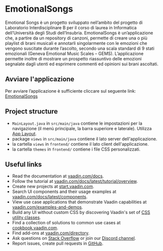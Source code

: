 # EmotionalSongs

Emotional Songs è un progetto sviluppato nell’ambito del progetto di Laboratorio Interdisciplinare B per il corso di laurea in Informatica dell’Università degli Studi dell’Insubria.
EmotionalSongs è un’applicazione che, a partire da un repository di canzoni, permette di creare una o più playlist di brani musicali e annotarli singolarmente con le emozioni che vengono suscitate durante l’ascolto, secondo una scala standard di 9 stati emozionali (Geneva Emotional Music Scales – GEMS). L’applicazione permette inoltre di mostrare un prospetto riassuntivo delle emozioni segnalate dagli utenti ed esprimere commenti ed opinioni sui brani ascoltati.

## Avviare l'applicazione

Per avviare l’applicazione è sufficiente cliccare sul seguente link:
[EmotionalSongs]([http://emotionalsongs.us-west-2.elasticbeanstalk.com])

## Project structure

- `MainLayout.java` in `src/main/java` contiene le impostazioni per la navigazione (il menù principale, la barra superiore e laterale). Utilizza
  [App Layout](https://vaadin.com/docs/components/app-layout).
- package `views` in `src/main/java` contiene il lato server dell'applicazione.
- la cartella `views` in `frontend/` contiene il lato client dell'applicazione.
- la cartella `themes` in `frontend/` contiene i file CSS personalizzati.

## Useful links

- Read the documentation at [vaadin.com/docs](https://vaadin.com/docs).
- Follow the tutorial at [vaadin.com/docs/latest/tutorial/overview](https://vaadin.com/docs/latest/tutorial/overview).
- Create new projects at [start.vaadin.com](https://start.vaadin.com/).
- Search UI components and their usage examples at [vaadin.com/docs/latest/components](https://vaadin.com/docs/latest/components).
- View use case applications that demonstrate Vaadin capabilities at [vaadin.com/examples-and-demos](https://vaadin.com/examples-and-demos).
- Build any UI without custom CSS by discovering Vaadin's set of [CSS utility classes](https://vaadin.com/docs/styling/lumo/utility-classes). 
- Find a collection of solutions to common use cases at [cookbook.vaadin.com](https://cookbook.vaadin.com/).
- Find add-ons at [vaadin.com/directory](https://vaadin.com/directory).
- Ask questions on [Stack Overflow](https://stackoverflow.com/questions/tagged/vaadin) or join our [Discord channel](https://discord.gg/MYFq5RTbBn).
- Report issues, create pull requests in [GitHub](https://github.com/vaadin).
